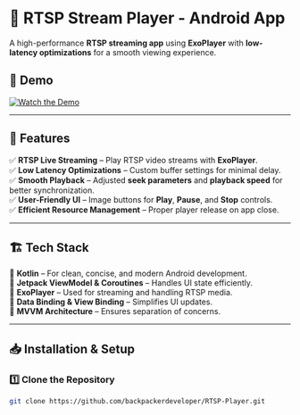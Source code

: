 # 📡 RTSP Stream Player - Android App  
A high-performance **RTSP streaming app** using **ExoPlayer** with **low-latency optimizations** for a smooth viewing experience.  

## 🎥 Demo  
[![Watch the Demo](https://img.shields.io/badge/Watch-Demo-red?style=for-the-badge&logo=youtube)](YOUR_VIDEO_LINK_HERE)  

---

## 🚀 Features  
✅ **RTSP Live Streaming** – Play RTSP video streams with **ExoPlayer**.  
✅ **Low Latency Optimizations** – Custom buffer settings for minimal delay.  
✅ **Smooth Playback** – Adjusted **seek parameters** and **playback speed** for better synchronization.  
✅ **User-Friendly UI** – Image buttons for **Play**, **Pause**, and **Stop** controls.  
✅ **Efficient Resource Management** – Proper player release on app close.  

---

## 🏗 Tech Stack  
🔹 **Kotlin** – For clean, concise, and modern Android development.  
🔹 **Jetpack ViewModel & Coroutines** – Handles UI state efficiently.  
🔹 **ExoPlayer** – Used for streaming and handling RTSP media.  
🔹 **Data Binding & View Binding** – Simplifies UI updates.  
🔹 **MVVM Architecture** – Ensures separation of concerns.  

---

## 📥 Installation & Setup  
### **1️⃣ Clone the Repository**  
```sh
git clone https://github.com/backpackerdeveloper/RTSP-Player.git


